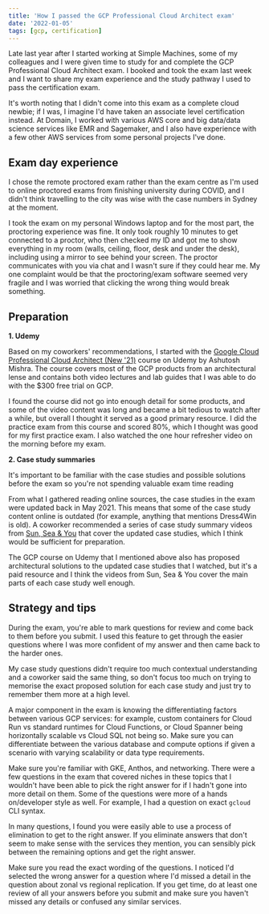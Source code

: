 ```yaml
---
title: 'How I passed the GCP Professional Cloud Architect exam'
date: '2022-01-05'
tags: [gcp, certification]
---
```


Late last year after I started working at Simple Machines, some of my colleagues and I were given time to study for and complete the GCP Professional Cloud Architect exam. I booked and took the exam last week and I want to share my exam experience and the study pathway I used to pass the certification exam.

It's worth noting that I didn't come into this exam as a complete cloud newbie; if I was, I imagine I'd have taken an associate level certification instead. At Domain, I worked with various AWS core and big data/data science services like EMR and Sagemaker, and I also have experience with a few other AWS services from some personal projects I've done.

## Exam day experience

I chose the remote proctored exam rather than the exam centre as I'm used to online proctored exams from finishing university during COVID, and I didn't think travelling to the city was wise with the case numbers in Sydney at the moment.

I took the exam on my personal Windows laptop and for the most part, the proctoring experience was fine. It only took roughly 10 minutes to get connected to a proctor, who then checked my ID and got me to show everything in my room (walls, ceiling, floor, desk and under the desk), including using a mirror to see behind your screen. The proctor communicates with you via chat and I wasn't sure if they could hear me. My one complaint would be that the proctoring/exam software seemed very fragile and I was worried that clicking the wrong thing would break something.

## Preparation

**1. Udemy**

Based on my coworkers' recommendations, I started with the [Google Cloud Professional Cloud Architect (New '21)](https://www.udemy.com/course/gcp-architect-am/) course on Udemy by Ashutosh Mishra. The course covers most of the GCP products from an architectural lense and contains both video lectures and lab guides that I was able to do with the $300 free trial on GCP.

I found the course did not go into enough detail for some products, and some of the video content was long and became a bit tedious to watch after a while, but overall I thought it served as a good primary resource. I did the practice exam from this course and scored 80%, which I thought was good for my first practice exam. I also watched the one hour refresher video on the morning before my exam. 

**2. Case study summaries**

It's important to be familiar with the case studies and possible solutions before the exam so you're not spending valuable exam time reading

From what I gathered reading online sources, the case studies in the exam were updated back in May 2021. This means that some of the case study content online is outdated (for example, anything that mentions Dress4Win is old). A coworker recommended a series of case study summary videos from [Sun, Sea & You](https://www.youtube.com/user/sunseeandyou) that cover the updated case studies, which I think would be sufficient for preparation. 

The GCP course on Udemy that I mentioned above also has proposed architectural solutions to the updated case studies that I watched, but it's a paid resource and I think the videos from Sun, Sea & You cover the main parts of each case study well enough.

## Strategy and tips

During the exam, you're able to mark questions for review and come back to them before you submit. I used this feature to get through the easier questions where I was more confident of my answer and then came back to the harder ones.

My case study questions didn't require too much contextual understanding and a coworker said the same thing, so don't focus too much on trying to memorise the exact proposed solution for each case study and just try to remember them more at a high level.

A major component in the exam is knowing the differentiating factors between various GCP services: for example, custom containers for Cloud Run vs standard runtimes for Cloud Functions, or Cloud Spanner being horizontally scalable vs Cloud SQL not being so. Make sure you can differentiate between the various database and compute options if given a scenario with varying scalability or data type requirements.

Make sure you're familiar with GKE, Anthos, and networking. There were a few questions in the exam that covered niches in these topics that I wouldn't have been able to pick the right answer for if I hadn't gone into more detail on them. Some of the questions were more of a hands on/developer style as well. For example, I had a question on exact `gcloud` CLI syntax.

In many questions, I found you were easily able to use a process of elimination to get to the right answer. If you eliminate answers that don't seem to make sense with the services they mention, you can sensibly pick between the remaining options and get the right answer.

Make sure you read the exact wording of the questions. I noticed I'd selected the wrong answer for a question where I'd missed a detail in the question about zonal vs regional replication. If you get time, do at least one review of all your answers before you submit and make sure you haven't missed any details or confused any similar services.